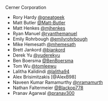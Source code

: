 Cerner Corporation

- Rory Hardy [@gneatgeek]
- Matt Butler [@Matt-Butler]
- Matt Henkes [@mjhenkes]
- Ryan Manuel [@ryanthemanuel]
- Emily Rohrbough [@emilyrohrbough]
- Mike Hemesath [@mhemesath]
- Brett Jankord [@bjankord]
- Derek Yu [@yuderekyu]
- Ben Boersma [@BenBoersma]
- Tom Wu [@tomleewu]
- Lalitha Kalidindi [@lalitha94]
- Alex Brisimitzakis [@AlexB98]
- Naveen Kumar Ramamurthy [@nramamurth]
- Nathan Faltermeier [@Blackop778]
- Pranav Agarwal [@pranav300]

[@gneatgeek]: https://github.com/gneatgeek
[@Matt-Butler]: https://github.com/Matt-Butler
[@mjhenkes]: http://github.com/mjhenkes
[@ryanthemanuel]: https://github.com/ryanthemanuel
[@emilyrohrbough]: https://github.com/emilyrohrbough
[@mhemesath]: https://github.com/mhemesath
[@bjankord]: https://github.com/bjankord
[@yuderekyu]: https://github.com/yuderekyu
[@BenBoersma]: https://github.com/BenBoersma
[@tomleewu]: https://github.com/tomleewu
[@lalitha94]:https://github.com/lalitha94
[@alexbrizi]:https://github.com/AlexB98
[@nramamurth]: https://github.com/nramamurth
[@Blackop778]: https://github.com/Blackop778
[@pranav300]: https://github.com/pranav300
